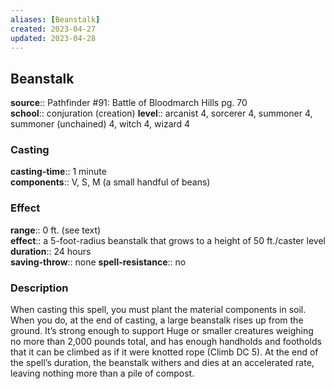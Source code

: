 ```yaml
---
aliases: [Beanstalk]
created: 2023-04-27
updated: 2023-04-28
---
```


## Beanstalk

**source**:: Pathfinder \#91: Battle of Bloodmarch Hills pg. 70  
**school**:: conjuration (creation)
**level**:: arcanist 4, sorcerer 4, summoner 4, summoner (unchained) 4, witch 4, wizard 4

### Casting

**casting-time**:: 1 minute  
**components**:: V, S, M (a small handful of beans)

### Effect

**range**:: 0 ft. (see text)  
**effect**:: a 5-foot-radius beanstalk that grows to a height of 50 ft./caster level  
**duration**:: 24 hours  
**saving-throw**:: none
**spell-resistance**:: no

### Description

When casting this spell, you must plant the material components in soil. When you do, at the end of casting, a large beanstalk rises up from the ground. It’s strong enough to support Huge or smaller creatures weighing no more than 2,000 pounds total, and has enough handholds and footholds that it can be climbed as if it were knotted rope (Climb DC 5). At the end of the spell’s duration, the beanstalk withers and dies at an accelerated rate, leaving nothing more than a pile of compost.
